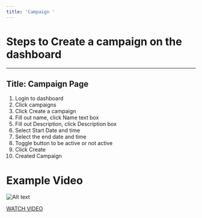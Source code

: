 ```yaml
---
title: 'Campaign '
---
```

# Steps to Create a campaign on the dashboard

---
Title: Campaign Page
---
1. Login to dashboard 
2. Click campaigns 
3. Click Create a campaign 
4. Fill out name, click Name text box 
5. Fill out Description, click Description box 
6. Select Start Date and time 
7. Select the end date and time 
8. Toggle button to be active or not active 
9. Click Create 
10. Created Campaign

# Example Video

![Alt text](https://img.youtube.com/vi/O0DQrmzAK7g/0.jpg)

[WATCH VIDEO](https://youtu.be/O0DQrmzAK7g)
